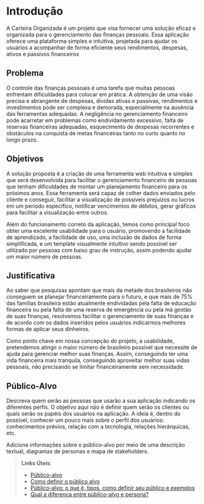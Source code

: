 # Introdução

A Carteira Organizada é um projeto que visa fornecer uma solução eficaz e organizada para o gerenciamento das finanças pessoais. Essa aplicação oferece uma plataforma simples e intuitiva, projetada para ajudar os usuários a acompanhar de forma eficiente seus rendimentos, despesas, ativos e passivos financeiros

## Problema

O controle das finanças pessoais é uma tarefa que muitas pessoas enfrentam dificuldades para colocar em prática. A obtenção de uma visão precisa e abrangente de despesas, dívidas ativas e passivas, rendimentos e investimentos pode ser complexa e demorada, especialmente na ausência das ferramentas adequadas. A negligência no gerenciamento financeiro pode acarretar em problemas como endividamento excessivo, falta de reservas financeiras adequadas, esquecimento de despesas recorrentes e obstáculos na conquista de metas financeiras tanto no curto quanto no longo prazo.

## Objetivos

A solução proposta é a criação de uma ferramenta web intuitiva e simples que será desenvolvida para facilitar o gerenciamento financeiro de pessoas que tenham dificuldades de montar um planejamento financeiro para os próximos anos. Essa ferramenta será capaz de colher dados enviados pelo cliente e conseguir, facilitar a visualização de possíveis prejuízos ou lucros em um período especifico, notificar vencimentos de débitos, gerar gráficos para facilitar a visualização entre outros.

Além do funcionamento correto da aplicação, temos como principal foco obter uma excelente usabilidade para o usuário, promovendo a facilidade de aprendizado, a facilidade de uso, uma inclusão de dados de forma simplificada, e um template visualmente intuitivo sendo possível ser utilizado por pessoas com baixo grau de instrução, assim podendo ajudar um maior número de pessoas.    

## Justificativa

Ao saber que pesquisas apontam que mais da metade dos brasileiros não conseguem se planejar financeiramente para o futuro, e que mais de 75% das famílias brasileira estão atualmente endividadas pela falta de educação financeira ou pela falta de uma reserva de emergência ou pela má gestão de suas finanças, resolvemos facilitar o gerenciamento de suas finanças e de acordo com os dados inseridos pelos usuários indicarmos melhores formas de aplicar seus dinheiros.

Como ponto chave em nossa concepção do projeto, a usabilidade, pretendemos atingir o maior número de brasileiro possível que necessite de ajuda para gerenciar melhor suas finanças. Assim, conseguindo ter uma vida financeira mais tranquila, conseguindo aproveitar melhor suas vidas pessoais, não precisando se limitar financeiramente sem necessidade.

## Público-Alvo

Descreva quem serão as pessoas que usarão a sua aplicação indicando os diferentes perfis. O objetivo aqui não é definir quem serão os clientes ou quais serão os papéis dos usuários na aplicação. A ideia é, dentro do possível, conhecer um pouco mais sobre o perfil dos usuários: conhecimentos prévios, relação com a tecnologia, relações
hierárquicas, etc.

Adicione informações sobre o público-alvo por meio de uma descrição textual, diagramas de personas e mapa de stakeholders.

> **Links Úteis**:
> - [Público-alvo](https://blog.hotmart.com/pt-br/publico-alvo/)
> - [Como definir o público alvo](https://exame.com/pme/5-dicas-essenciais-para-definir-o-publico-alvo-do-seu-negocio/)
> - [Público-alvo: o que é, tipos, como definir seu público e exemplos](https://klickpages.com.br/blog/publico-alvo-o-que-e/)
> - [Qual a diferença entre público-alvo e persona?](https://rockcontent.com/blog/diferenca-publico-alvo-e-persona/)
